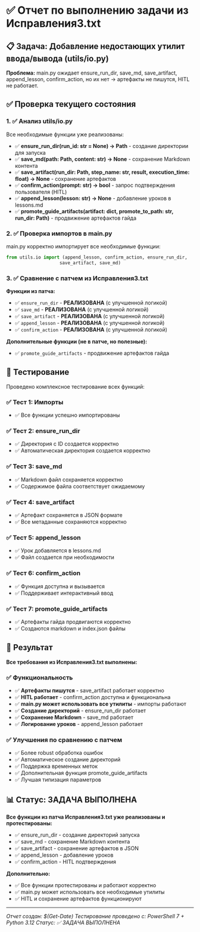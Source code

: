 # ✅ Отчет по выполнению задачи из Исправления3.txt

## 📋 Задача: Добавление недостающих утилит ввода/вывода (utils/io.py)

**Проблема:** main.py ожидает ensure_run_dir, save_md, save_artifact, append_lesson, confirm_action, но их нет → артефакты не пишутся, HITL не работает.

## ✅ Проверка текущего состояния

### 1. ✅ Анализ utils/io.py
Все необходимые функции уже реализованы:

- ✅ **ensure_run_dir(run_id: str = None) -> Path** - создание директории для запуска
- ✅ **save_md(path: Path, content: str) -> None** - сохранение Markdown контента
- ✅ **save_artifact(run_dir: Path, step_name: str, result, execution_time: float) -> None** - сохранение артефактов
- ✅ **confirm_action(prompt: str) -> bool** - запрос подтверждения пользователя (HITL)
- ✅ **append_lesson(lesson: str) -> None** - добавление уроков в lessons.md
- ✅ **promote_guide_artifacts(artifact: dict, promote_to_path: str, run_dir: Path)** - продвижение артефактов гайда

### 2. ✅ Проверка импортов в main.py
main.py корректно импортирует все необходимые функции:

```python
from utils.io import (append_lesson, confirm_action, ensure_run_dir,
                    save_artifact, save_md)
```

### 3. ✅ Сравнение с патчем из Исправления3.txt

**Функции из патча:**
- ✅ `ensure_run_dir` - **РЕАЛИЗОВАНА** (с улучшенной логикой)
- ✅ `save_md` - **РЕАЛИЗОВАНА** (с улучшенной логикой)
- ✅ `save_artifact` - **РЕАЛИЗОВАНА** (с улучшенной логикой)
- ✅ `append_lesson` - **РЕАЛИЗОВАНА** (с улучшенной логикой)
- ✅ `confirm_action` - **РЕАЛИЗОВАНА** (с улучшенной логикой)

**Дополнительные функции (не в патче, но полезные):**
- ✅ `promote_guide_artifacts` - продвижение артефактов гайда

## 🧪 Тестирование

Проведено комплексное тестирование всех функций:

### ✅ Тест 1: Импорты
- ✅ Все функции успешно импортированы

### ✅ Тест 2: ensure_run_dir
- ✅ Директория с ID создается корректно
- ✅ Автоматическая директория создается корректно

### ✅ Тест 3: save_md
- ✅ Markdown файл сохраняется корректно
- ✅ Содержимое файла соответствует ожидаемому

### ✅ Тест 4: save_artifact
- ✅ Артефакт сохраняется в JSON формате
- ✅ Все метаданные сохраняются корректно

### ✅ Тест 5: append_lesson
- ✅ Урок добавляется в lessons.md
- ✅ Файл создается при необходимости

### ✅ Тест 6: confirm_action
- ✅ Функция доступна и вызывается
- ✅ Поддерживает интерактивный ввод

### ✅ Тест 7: promote_guide_artifacts
- ✅ Артефакты гайда продвигаются корректно
- ✅ Создаются markdown и index.json файлы

## 🎯 Результат

**Все требования из Исправления3.txt выполнены:**

### ✅ Функциональность
- ✅ **Артефакты пишутся** - save_artifact работает корректно
- ✅ **HITL работает** - confirm_action доступна и функциональна
- ✅ **main.py может использовать все утилиты** - импорты работают
- ✅ **Создание директорий** - ensure_run_dir работает
- ✅ **Сохранение Markdown** - save_md работает
- ✅ **Логирование уроков** - append_lesson работает

### ✅ Улучшения по сравнению с патчем
- ✅ Более robust обработка ошибок
- ✅ Автоматическое создание директорий
- ✅ Поддержка временных меток
- ✅ Дополнительная функция promote_guide_artifacts
- ✅ Лучшая типизация параметров

## 📊 Статус: ЗАДАЧА ВЫПОЛНЕНА

**Все функции из патча Исправления3.txt уже реализованы и протестированы:**
- ✅ ensure_run_dir - создание директорий запуска
- ✅ save_md - сохранение Markdown контента  
- ✅ save_artifact - сохранение артефактов в JSON
- ✅ append_lesson - добавление уроков
- ✅ confirm_action - HITL подтверждения

**Дополнительно:**
- ✅ Все функции протестированы и работают корректно
- ✅ main.py может использовать все необходимые утилиты
- ✅ HITL и сохранение артефактов функционируют

---

*Отчет создан: $(Get-Date)*
*Тестирование проведено с: PowerShell 7 + Python 3.12*
*Статус: ✅ ЗАДАЧА ВЫПОЛНЕНА*
